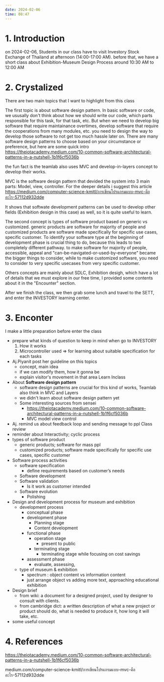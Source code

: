 ```yaml
---
date: 2024-02-06
time: 08:47
---
```


# 1. Introduction
on 2024-02-06, Students in our class have to visit Investory Stock Exchange of Thailand at afternoon (14:00-17:00 AM). before that, we have a short class about Exhibition-Museum Design Process  around 10:30 AM to 12:00 AM

# 2. Crystalized
There are two main topics that I want to highlight from this class

The first topic is about software design pattern. In basic software or code, we ususally don't think about how we should write our code, which parts responsible for this task, for that task, etc. But when we need to develop big software that require maintainance overtimes, develop software that require the cooperations from many modules, etc. you need to design the way to develop those software to not get too much hassle later on. 
There are many software design patterns to choose based on your circumstance or preference, but here are some quick intro 
https://theiotacademy.medium.com/10-common-software-architectural-patterns-in-a-nutshell-1b1f6cf5036b

the fun fact is the teamlab also uses MVC and develop-in-layers concept to develop their works. 

MVC is the software design pattern that devided the system into 3 main parts: Model, view, controller. For the deeper details i suggest this article
https://medium.com/computer-science-kmitl/การเขียนโปรแกรมแบบ-mvc-คืออะไร-57112d932dde

It shows that softwate development patterns can be used to develop other fields (Exhibition design in this case) as well, so it is quite useful to learn. 

The second concept is types of software product based on generic vs customized. generic products are software for majority of people and customized products are software made specifically for specific use cases, specific customer. To identify your software type at the beginning of development phase is crucial thing to do, because this leads to two completely different pathway. to make software for majority of people, accessible, appeal and "can-be-navigated-or-used-by-everyone" became the bigger things to consider, while to make customized software, you need to consider to very specific usecases from very specific customer.

Others concepts are mainly about SDLC, Exhibition desigh, which have a lot of details that we must explore in our free time, I provided some contents about it in the "Encounter" section.

After we finish the class, we then grab some lunch and travel to the SETT, and enter the INVESTORY learning center.
# 3. Enconter
I make a little preparation before enter the class
- prepare what kinds of question to keep in mind when go to INVESTORY
	1. How it works
	2. Microcontroller used => for learning about suitable specification for each tasks
- Aj.Piyanit post her guideline on this topics
	- concept, main idea
	- if we can modify them, how it gonna be
	- explain visitor's movement in that area
Learn Inclass
- About **Software design pattern**
	- software design patterns are crucial for this kind of works, Teamlab also think in MVC and Layers
	- we didn't learn about software design pattern yet
	- Some interesting sources from sensei 
		- https://theiotacademy.medium.com/10-common-software-architectural-patterns-in-a-nutshell-1b1f6cf5036b
		- MVC model view control
- Aj. remind us about feedback loop and sending message to ppl 
Class review
- reminder about Interactivity; cyclic process
- types of software product
	- generic products; software for mass ppl
	- customized products; software made specifically for specific use cases, specific customer 
- Software process activities
	- software specification
		- define requirements based on customer’s needs 
	- Software development
	- Software validation
		- Is it work as customer intended 
	- Software evolution 
		- Polishing 
- Design and development process for museum and exhibition 
	- development process 
		- conceptual phase
		- development phase
			- Planning stage
			- Content development
		- functional phase
			- operation stage
				- present to public
			- terminating stage
				- terminating stage while focusing on cost savings 
		- assessment phase
			- evaluate, assessing, 
	- type of museum & exhibition
		- spectrum : object content vs information content
		- just arrange object vs adding more text, approaching educational exhibition
- Design brief 
	- from wiki: a document for a designed project, used by designer to consult with clients. 
	- from cambridge dict: a written description of what a new project or product should do, what is needed to produce it, how long it will take, etc.
- some useful concept 

# 4. References
https://theiotacademy.medium.com/10-common-software-architectural-patterns-in-a-nutshell-1b1f6cf5036b

medium.com/computer-science-kmitl/การเขียนโปรแกรมแบบ-mvc-คืออะไร-57112d932dde

